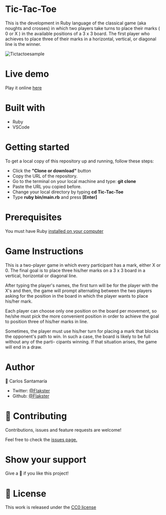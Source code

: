# Tic-Tac-Toe
  This is the development in Ruby language of the classical game (aka noughts and crosses) 
  in which two players take turns to place their marks ( 0 or X ) in the available positions 
  of a 3 x 3 board. The first player who achieves to place three of their marks in a horizontal,
  vertical, or diagonal line is the winner. 

![Tictactoesample](https://user-images.githubusercontent.com/53324035/75595131-2d7d5880-5a59-11ea-98fe-0e5aee0920c3.gif)

# Live demo

Play it online [here](https://repl.it/@Flakster/Tic-Tac-Toe)

# Built with

- Ruby
- VSCode

# Getting started

To get a local copy of this repository up and running, follow these steps: 

- Click the **"Clone or download"** button
- Copy the URL of the repository. 
- Go to the terminal on your local machine and type: **git clone** 
- Paste the URL you copied before. 
- Change your local directory by typing **cd Tic-Tac-Toe**
- Type **ruby bin/main.rb** and press **[Enter]**
  
# Prerequisites
  
 You must have Ruby [installed on your computer](https://www.ruby-lang.org/en/documentation/installation/)
  
# Game Instructions

This is a two-player game in which every participant has a mark, either X or 0.
The final goal is to place three his/her marks on a 3 x 3 board in a vertical, 
horizontal or diagonal line.

After typing the player's names, the first turn will be for the player with the X's 
and then, the game will prompt alternating between the two players asking for the 
position in the board in which the player wants to place his/her mark.

Each player can choose only one position on the board per movement, so he/she must 
pick the more convenient position in order to achieve the goal to position three of 
his/her marks in line. 

Sometimes, the player must use his/her turn for placing a mark that blocks the opponent's 
path to win. In such a case, the board is likely to be full without any of the parti-
cipants winning. If that situation arises, the game will end in a draw.
 
 # Author
 
 👤 Carlos Santamaría

* Twitter: [@Flakster ](https://twitter.com/Flakster )
* Github: [@Flakster](https://github.com/Flakster)

# 🤝 Contributing

Contributions, issues and feature requests are welcome!

Feel free to check the [issues page.](https://github.com/Flakster/Tic-Tac-Toe/issues)

# Show your support

Give a 🌟 if you like this project!

# 📝 License

This work is released under the [CC0 license](https://creativecommons.org/publicdomain/zero/1.0/legalcode)
